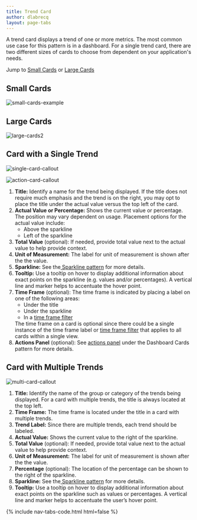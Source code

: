 ```yaml
---
title: Trend Card
author: dlabrecq
layout: page-tabs
---
```

<div class="tab-content">
  <div role="tabpanel" class="tab-pane active" id="overview">
    <p>A trend card displays a trend of one or more metrics. The most common use case for this pattern is in a dashboard. For a single trend card, there are two different sizes of cards to choose from dependent on your application's needs.</p>
    <p>Jump to <a href="#example-overview-1">Small Cards</a> or <a href="#example-overview-2">Large Cards</a></p>
    <h2 id="example-overview-1">Small Cards</h2>
    <p><img src="{{site.baseurl}}assets/img/small-cards-example.png" alt="small-cards-example"/></p>
    <h2 id="example-overview-2">Large Cards</h2>
    <p><img src="{{site.baseurl}}assets/img/large-cards2.png" alt="large-cards2"/></p>
  </div>
  <div role="tabpanel" class="tab-pane" id="design">
    <h2>Card with a Single Trend</h2>
    <div class="row">
      <div class="col-md-7 col-lg-5">
        <p><img src="{{site.baseurl}}assets/img/single-card-callout.png" alt="single-card-callout"/></p>
        <p><img src="{{site.baseurl}}assets/img/action-card-callout.png" alt="action-card-callout"/></p>
      </div>
      <div class="col-md-5 col-lg-7">
        <ol>
          <li><b>Title:</b> Identify a name for the trend being displayed. If the title does not require much emphasis and the trend is on the right, you may opt to place the title under the actual value versus the top left of the card.</li>
          <li><b>Actual Value or Percentage:</b> Shows the current value or percentage. The position may vary dependent on usage. Placement options for the actual value include:
            <ul>
              <li>Above the sparkline</li>
              <li>Left of the sparkline</li>
            </ul>
          </li>
          <li><b>Total Value</b> (optional): If needed, provide total value next to the actual value to help provide context.</li>
          <li><b>Unit of Measurement:</b> The label for unit of measurement is shown after the the value.</li>
          <li><b>Sparkline:</b> See the<a href="{{ site.baseurl}}pattern-library/data-visualization/sparkline/"> Sparkline pattern</a> for more details.</li>
          <li><b>Tooltip:</b> Use a tooltip on hover to display additional information about exact points on the sparkline (e.g. values and/or percentages). A vertical line and marker helps to accentuate the hover point.</li>
          <li><b>Time Frame</b> (optional): The time frame is indicated by placing a label on one of the following areas:
            <ul>
              <li>Under the title</li>
              <li>Under the sparkline</li>
              <li>In a <a href="{{ site.baseurl}}pattern-library/dashboard/dashboard-card/#example-overview-2">time frame filter</a></li>
            </ul>
            The time frame on a card is optional since there could be a single instance of the time frame label or <a href="{{ site.baseurl}}pattern-library/dashboard/dashboard-card/#example-overview-2">time frame filter</a> that applies to all cards within a single view.
          </li>
          <li><b>Actions Panel</b> (optional): See <a href="{{ site.baseurl}}pattern-library/dashboard/dashboard-card"> actions panel</a> under the Dashboard Cards pattern for more details.</li>
        </ol>
      </div>
    </div>
    <h2>Card with Multiple Trends</h2>
    <div class="row">
      <div class="col-md-7 col-lg-5">
        <img src="{{site.baseurl}}assets/img/multi-card-callout.png" alt="multi-card-callout"/>
      </div>
      <div class="col-md-5 col-lg-7">
        <ol>
          <li><b>Title:</b> Identify the name of the group or category of the trends being displayed. For a card with multiple trends, the title is always located at the top left.</li>
          <li><b>Time Frame:</b> The time frame is located under the title in a card with multiple trends.</li>
          <li><b>Trend Label:</b> Since there are multiple trends, each trend should be labeled.</li>
          <li><b>Actual Value:</b> Shows the current value to the right of the sparkline.</li>
          <li><b>Total Value</b> (optional): If needed, provide total value next to the actual value to help provide context.</li>
          <li><b>Unit of Measurement:</b> The label for unit of measurement is shown after the the value.</li>
          <li><b>Percentage</b> (optional): The location of the percentage can be shown to the right of the sparkline.</li>
          <li><b>Sparkline:</b> See the<a href="{{ site.baseurl}}pattern-library/data-visualization/sparkline/"> Sparkline pattern</a> for more details.</li>
          <li><b>Tooltip:</b> Use a tooltip on hover to display additional information about exact points on the sparkline such as values or percentages. A vertical line and marker helps to accentuate the user’s hover point.</li>
        </ol>
      </div>
    </div>
  </div>
  <div role="tabpanel" class="tab-pane" id="code">
    {% include nav-tabs-code.html html=false %}
    <div class="tab-content">
      <div role="tabpanel" class="tab-pane nested active" id="angular">
        <div ng-app="docsApp" ng-controller="DocsController" class="content">
          <div ng-include src="'/components/angular-patternfly/dist/docs/partials/api/patternfly.card.directive.pfCard - Trends.html'"></div>
        </div>
      </div>
    </div>
  </div>
</div>
